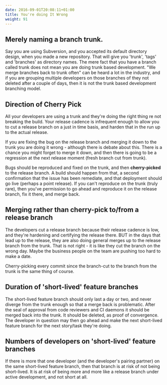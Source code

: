 ```yaml
---
date: 2016-09-01T20:08:11+01:00
title: You're doing It Wrong
weight: 91
---
```


## Merely naming a branch trunk.

Say you are using Subversion, and you accepted its default directory design, when you made a new repository. That will
give you 'trunk', 'tags' and 'branches' as directory names. The mere fact that you have a branch called trunk does not
mean you are doing trunk based development. "We merge branches back to trunk often" can be heard a lot in the industry,
and if you are grouping multiple developers on those branches of they not deleted after a couple of days, then it is 
not the trunk based development branching model.

## Direction of Cherry Pick

All your developers are using a trunk and they're doing the right thing re not breaking the build. Your release 
cadence is infrequent enough to allow you to cut a release branch on a just in time basis, and harden that in the run
up to the actual release. 

If you are fixing the bug on the release branch and merging it down to the trunk you are doing 
it wrong - although there is debate about this. 
There is a chance you might forget to merge it down, and then there is going to be a regression at the next 
release moment (fresh branch cut from trunk).

Bugs should be reproduced and fixed on the trunk, and then **cherry-picked** to the release branch. A build should 
happen from that, a second confirmation that the issue has been remediate, and that deployment should go live (perhaps 
a point release).  If you can't reproduce on the trunk (truly rare), then you've permission to go ahead and reproduce
it on the release branch, fix it there, and merge back.

## Merging rather than cherry-pick to/from a release branch

The developers cut a release branch because their release cadence is low, and they're hardening and certifying the release
there. BUT in the days that lead up to the release, they are also doing general merges up to the release branch from 
the trunk. That is not right - it is like they cut the branch on the wrong day. Maybe the business people on the team
are pushing too hard to make a date.

Cherry-picking every commit since the branch-cut to the branch from the trunk is the same thing of course.

## Duration of 'short-lived' feature branches

The short-lived feature branch should only last a day or two, and never diverge from the trunk enough so that a 
merge back is problematic. After the seal of approval from code reviewers and CI 
daemons it should be merged back into the trunk. It should be deleted, as proof of convergence.
The developer in question may then go ahead and make the next short-lived feature branch for the next story/task they're doing.

## Numbers of developers on 'short-lived' feature branches

If there is more that one developer (and the developer's pairing partner) on the same short-lived feature branch, 
then that branch is at risk of not being short-lived. It is at risk of being more and more like a release branch 
under active development, and not short at all.
